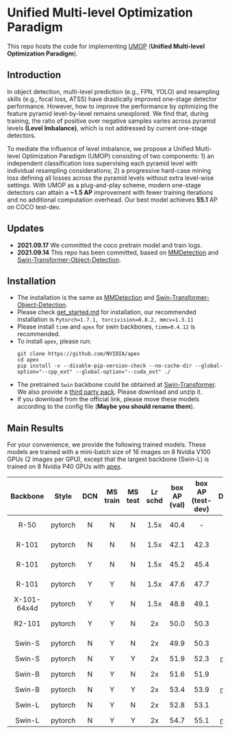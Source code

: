# Unified Multi-level Optimization Paradigm
This repo hosts the code for implementing [UMOP](https://arxiv.org/abs/2109.07217) (**Unified Multi-level Optimization Paradigm**).

## Introduction
In object detection, multi-level prediction (e.g., FPN, YOLO) and resampling skills (e.g., focal loss, ATSS) have drastically improved one-stage detector performance. However, how to improve the performance by optimizing the feature pyramid level-by-level remains unexplored. We find that, during training, the ratio of positive over negative samples varies across pyramid levels **(Level Imbalance)**, which is not addressed by current one-stage detectors. 

To mediate the influence of level imbalance, we propose a Unified Multi-level Optimization Paradigm (UMOP) consisting of two components: 1) an independent classification loss supervising each pyramid level with individual resampling considerations; 2) a progressive hard-case mining loss defining all losses across the pyramid levels without extra level-wise settings. With UMOP as a plug-and-play scheme, modern one-stage detectors can attain a **~1.5 AP** improvement with fewer training iterations and no additional computation overhead. Our best model achieves **55.1** AP on COCO test-dev. 

## Updates
- **2021.09.17** We committed the coco pretrain model and train logs.
- **2021.09.14** This repo has been committed, based on [MMDetection](https://github.com/open-mmlab/mmdetection/tree/a1cecf63c713c53941b8dcf8a9d762baf8511f2c) and [Swin-Transformer-Object-Detection](https://github.com/SwinTransformer/Swin-Transformer-Object-Detection).

## Installation
- The installation is the same as [MMDetection](https://github.com/open-mmlab/mmdetection/tree/a1cecf63c713c53941b8dcf8a9d762baf8511f2c) and [Swin-Transformer-Object-Detection](https://github.com/SwinTransformer/Swin-Transformer-Object-Detection).
- Please check [get_started.md](docs/get_started.md) for installation, our recommended installation is `Pytorch=1.7.1, torcivision=0.8.2, mmcv=1.3.11`
- Please install `timm` and `apex` for swin backbones, `timm=0.4.12` is recommended.
- To install `apex`, please run:
  ```
  git clone https://github.com/NVIDIA/apex
  cd apex
  pip install -v --disable-pip-version-check --no-cache-dir --global-option="--cpp_ext" --global-option="--cuda_ext" ./
  ```
- The pretrained `Swin` backbone could be obtained at [Swin-Transformer](https://github.com/microsoft/Swin-Transformer). We also provide a [third party pack](https://drive.google.com/file/d/1b8VXGqI2TRkOSjueDr1sQNb6eBMAiUc0/view?usp=sharing). Please download and unzip it.
- If you download from the official link, please move these models according to the config file (**Maybe you should rename them**).

## Main Results
For your convenience, we provide the following trained models. These models are trained with a mini-batch size of 16 images on 8 Nvidia V100 GPUs (2 images per GPU), except that the largest backbone (Swin-L) is trained on 8 Nvidia P40 GPUs with [apex](https://github.com/NVIDIA/apex).

| Backbone     | Style     | DCN | MS train | MS test |Lr schd | box AP (val) | box AP (test-dev) | Download |
|:------------:|:---------:|:---:|:--------:|:-------:|:------:|:------------:|:-----------------:|:--------:|
| R-50         | pytorch   | N   | N        | N       | 1.5x   | 40.4         | -                 | [model](https://drive.google.com/file/d/1sP1C6BRQub_NMCZlQm1AYUt2fv_B9UMp/view?usp=sharing) &#124; [log](https://drive.google.com/file/d/1ndLSgjs9NaUb4IQ63wvNy-Q23ESDWzMP/view?usp=sharing)|
| R-101        | pytorch   | N   | N        | N       | 1.5x   | 42.1         | 42.3              | [model](https://drive.google.com/file/d/1GtB9e25Dpu8qtkrozV8eHDB5Lxvtq2PW/view?usp=sharing) &#124; [log](https://drive.google.com/file/d/1wxybC-3worV6L2nru9YzGkHF-gO7LtPe/view?usp=sharing)|
| R-101        | pytorch   | Y   | N        | N       | 1.5x   | 45.2         | 45.4              | [model](https://drive.google.com/file/d/1dtJTiBNGhA-Z_OgXwmfWynbHssvYC49-/view?usp=sharing) &#124; [log](https://drive.google.com/file/d/1SUJdVxl3k6d220u5kYoW7Z_FmZVnFRbi/view?usp=sharing)|
| R-101        | pytorch   | Y   | Y        | N       | 1.5x   | 47.6         | 47.7              | [model](https://drive.google.com/file/d/1f2QBWs5evb5_xtOmT8B4W9aH1aWO0bkZ/view?usp=sharing) &#124; [log](https://drive.google.com/file/d/1pjXhSAnnjOucqTL602I3vOPH0CXNaPnb/view?usp=sharing)|
| X-101-64x4d  | pytorch   | Y   | Y        | N       | 1.5x   | 48.8         | 49.1              | [model](https://drive.google.com/file/d/1LLsFCzXPywhiwyhokeq9ltdgZVbVRlKN/view?usp=sharing) &#124; [log](https://drive.google.com/file/d/10eJjyl5rtZ-TeNUjCk0BYclqXNBvLxEz/view?usp=sharing)|
| R2-101       | pytorch   | Y   | Y        | N       | 2x     | 50.0         | 50.3              | [model](https://drive.google.com/file/d/1AvFiwi4k-VpG3NjRY29gWz8Q9Lm0zxZb/view?usp=sharing) &#124; [log](https://drive.google.com/file/d/12vx4RzZ-uPQll76zGnE4Mr05Wzb_DrEh/view?usp=sharing)|
| Swin-S       | pytorch   | N   | Y        | N       | 2x     | 49.9         | 50.3              | [model](https://drive.google.com/file/d/1e4SZ7K_PQUEf0bLBZWJ6BmtOJFt6Mp-V/view?usp=sharing) &#124; [log](https://drive.google.com/file/d/17qQWWsY8a5Vi3dmDWXwSFHJByUOzze0c/view?usp=sharing)|
| Swin-S       | pytorch   | N   | Y        | Y       | 2x     | 51.9         | 52.3              | [model](https://drive.google.com/file/d/1e4SZ7K_PQUEf0bLBZWJ6BmtOJFt6Mp-V/view?usp=sharing) &#124; -|
| Swin-B       | pytorch   | N   | Y        | N       | 2x     | 51.6         | 51.9              | [model](https://drive.google.com/file/d/1mmKUNN81VSwEVmRQuIBgKxrOsl_8AadG/view?usp=sharing) &#124; [log](https://drive.google.com/file/d/1xzIPr5trn9AmpAbnNTtfc4T5rfwBSDqM/view?usp=sharing)|
| Swin-B       | pytorch   | N   | Y        | Y       | 2x     | 53.4         | 53.9              | [model](https://drive.google.com/file/d/1mmKUNN81VSwEVmRQuIBgKxrOsl_8AadG/view?usp=sharing) &#124; -|
| Swin-L       | pytorch   | N   | Y        | N       | 2x     | 52.8         | 53.1              | [model](https://drive.google.com/file/d/1xnUz4Jlz2NFgFNHLnj3Am7K6d5hfjpaG/view?usp=sharing) &#124; [log](https://drive.google.com/file/d/17p-I0WZbkh1TULY7pn8joUjt10CtntSL/view?usp=sharing)|
| Swin-L       | pytorch   | N   | Y        | Y       | 2x     | 54.7         | 55.1              | [model](https://drive.google.com/file/d/1xnUz4Jlz2NFgFNHLnj3Am7K6d5hfjpaG/view?usp=sharing) &#124; -|
